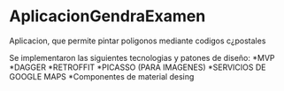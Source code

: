 # AplicacionGendraExamen
Aplicacion, que permite pintar poligonos mediante codigos c¿postales

Se implementaron las siguientes tecnologias y patones de diseño:
  *MVP
  *DAGGER
  *RETROFFIT
  *PICASSO (PARA IMAGENES)
  *SERVICIOS DE GOOGLE MAPS
  *Componentes de material desing
